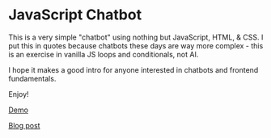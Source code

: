 # JavaScript Chatbot 

This is a very simple "chatbot" using nothing but JavaScript, HTML, & CSS. I put this in quotes because chatbots these days are way more complex - this is an exercise in vanilla JS loops and conditionals, not AI.

I hope it makes a good intro for anyone interested in chatbots and frontend fundamentals.

Enjoy!

[Demo](https://hanumag.github.io/chatBot/)

[Blog post](https://dev.to/sylviapap/make-a-simple-chatbot-with-javascript-1gc)
